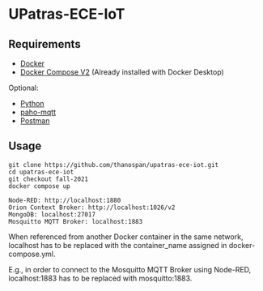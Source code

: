 # UPatras-ECE-IoT

## Requirements

* [Docker](https://docs.docker.com/engine/install/)
* [Docker Compose V2](https://docs.docker.com/compose/cli-command/#installing-compose-v2) (Already installed with Docker Desktop)

Optional:
* [Python](https://www.python.org/downloads/)
* [paho-mqtt](https://pypi.org/project/paho-mqtt/)
* [Postman](https://www.postman.com/downloads/)

## Usage

```
git clone https://github.com/thanospan/upatras-ece-iot.git
cd upatras-ece-iot
git checkout fall-2021
docker compose up
```
```
Node-RED: http://localhost:1880
Orion Context Broker: http://localhost:1026/v2
MongoDB: localhost:27017
Mosquitto MQTT Broker: localhost:1883
```
When referenced from another Docker container in the same network, localhost has to be replaced with the container_name assigned in docker-compose.yml.

E.g., in order to connect to the Mosquitto MQTT Broker using Node-RED, localhost:1883 has to be replaced with mosquitto:1883.
